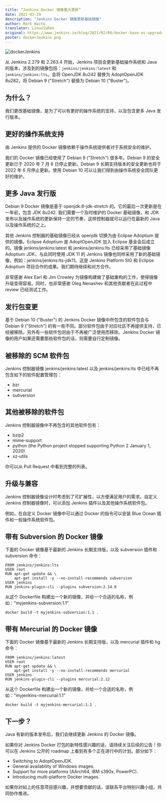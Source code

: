 ```yaml
---
title: “Jenkins Docker 镜像重大更新”  
date: 2021-03-29  
description: "Jenkins Docker 镜像更新基础镜像"
author: Mark Waite  
translator: LinuxSuRen  
original: https://www.jenkins.io/blog/2021/02/08/docker-base-os-upgrade/
poster: dockerJenkins.png
---
```


![dockerJenkins](dockerJenkins.png)

从 Jenkins 2.279 和 2.263.4 开始，Jenkins 项目会更新基础操作系统和 Java 的版本，涉及到的镜像包括：`jenkins/jenkins:latest` 和 `jenkins/jenkins:lts`。会将 OpenJDK 8u242 替换为 AdoptOpenJDK 8u282，将 Debian 9 ("Stretch") 替换为 Debian 10 ("Buster")。

## 为什么？
我们更改基础镜像，是为了可以有更好的操作系统的支持，以及包含更多 Java 发行版本。

## 更好的操作系统支持
由 Jenkins 提供的 Docker 镜像依赖于操作系统提供者对于系统安全的维护。

我们的 Docker 镜像已经使用了 Debian 9 ("Stretch") 很多年。Debian 9 的安全更新已于 2020 年 7 月 6 日停止更新。Debian 9 长期支持版本的安全更新也将于 2022 年 6 月停止更新。使用 Debian 10 可以让我们得到由操作系统安全团队更好的维护。

## 更多 Java 发行版
Debian 9 Docker 镜像是基于 openjdk:8-jdk-stretch 的。它的最后一次更新是在一年前，包含 JDK 8u242. 我们需要一个及时维护的 Docker 基础镜像，和 JDK 发布以及操作系统的更新保持一定的节奏，这样控制器就可以运行在最新的 Java 以及操作系统的之上。

其他 Jenkins 控制器的基础镜像已经从 openjdk 切换为由 Eclipse Adoptium 提供的镜像。Eclipse Adoptium 是 AdoptOpenJDK 加入 Eclipse 基金会后成立的。镜像 jenkins/jenkins:latest 和 jenkins/jenkins:lts 已经采用了基础镜像  Adoptium JDK，与此同时使用 JDK 11 的 Jenkins 镜像也同样采用了新的基础镜像，例如：jenkins/jenkins:lts-jdk11。这是 Jenkins Platform SIG 和 Eclipse Adoptium 项目合作的成果。我们期待继续和对方合作。

非常感谢 Alex Earl 和 Jim Crowley 为镜像构建做了基础重构的工作，使得镜像升级变得容易。同时，也非常感谢 Oleg Nenashev 和其他贡献者在此过程中 review 已经测试工作。

## 发行包变更
基于 Debian 10 ("Buster") 的 Jenkins Docker 镜像中所包含的软件包会与 Debian 9 ("Stretch") 的有一些不同。部分软件包由于对应社区不再提供支持，已经被移除。另外有一些软件包则由于不再被广泛使用而移除。Jenkins Docker 镜像的用户如果还需要那些软件包的话，则需要自行定制镜像。

## 被移除的 SCM 软件包
Jenkins 控制器镜像 jenkins/jenkins:latest 以及 jenkins/jenkins:lts 中已经不再包含如下的软件配置管理包：

* bzr
* mercurial
* subversion

## 其他被移除的软件包
Jenkins 控制器镜像中不再包含的其他软件包有：

* bzip2
* mime-support
* python (the Python project stopped supporting Python 2 January 1, 2020)
* xz-utils

你可以从 Pull Request 中看到完整的列表。

## 升级与兼容
Jenkins 控制器镜像设计时考虑到了可扩展性，以方便满足用户的需求。自定义 Jenkins 控制器镜像时，可以添加 Jenkins 插件以及其他操作系统软件包。

例如，在自定义 Docker 镜像中可以通过 Docker 的指令可以安装 Blue Ocean 插件和一些操作系统软件包。

## 带有 Subversion 的 Docker 镜像
下面的 Docker 镜像基于最新的 Jenkins 长期支持版，以及 subversion 插件和 subversion 命令：

```
FROM jenkins/jenkins:lts
USER root
RUN apt-get update && \
    apt-get install -y --no-install-recommends subversion
USER jenkins
RUN jenkins-plugin-cli --plugins subversion:2.14.0
```

从这个 Dockerfile 构建出一个新的镜像，并给一个合适的名称，例如："myjenkins-subversion:1.1"

`docker build -t myjenkins-subversion:1.1 .`

## 带有 Mercurial 的 Docker 镜像
下面的 Docker 镜像基于最新的 Jenkins 长期支持版，以及 mercurial 插件和 hg 命令：

```
FROM jenkins/jenkins:latest
USER root
RUN apt-get update && \
    apt-get install -y --no-install-recommends mercurial
USER jenkins
RUN jenkins-plugin-cli --plugins mercurial:2.12
```

从这个 Dockerfile 构建出一个新的镜像，并给一个合适的名称，例如："myjenkins-mercurial:1.1"

`docker build -t myjenkins-mercurial:1.1 .`

## 下一步？
Java 有新的版本发布后，我们会继续更新 Jenkins 的 Docker 镜像。

如果你对 Jenkins Docker 打包的新特性感兴趣的话，请持续关注后续的公告！你可以在 Jenkins 公开的 roadmap 上看到有多个正在进行中的计划。部分如下：

* Switching to AdoptOpenJDK.
* General availability of Windows images.
* Support for more platforms (AArch64, IBM s390x, PowerPC).
* Introducing multi-platform Docker images.

如果你对如上的任意项目感兴趣，并想要贡献的话，请联系平台特别兴趣小组，共同协作推进。

